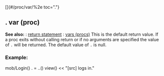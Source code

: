 []{#/proc/var/%2e toc="."}
## . var (proc)
**See also:**
:   [return statement](#/proc/return)
:   [vars (procs)](#/proc/var)
This is the default return value. If a proc exits without calling return
or if no arguments are specified the value of `.` will be returned. The
default value of `.` is null.
### Example:
mob/Login() . = ..() view() \<\< \"\[src\] logs in.\"